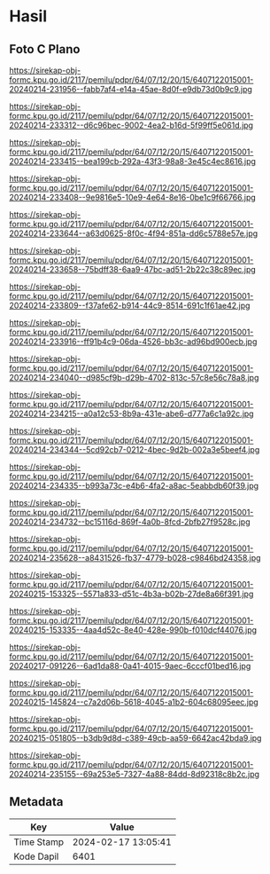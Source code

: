 # Hasil

## Foto C Plano

https://sirekap-obj-formc.kpu.go.id/2117/pemilu/pdpr/64/07/12/20/15/6407122015001-20240214-231956--fabb7af4-e14a-45ae-8d0f-e9db73d0b9c9.jpg

https://sirekap-obj-formc.kpu.go.id/2117/pemilu/pdpr/64/07/12/20/15/6407122015001-20240214-233312--d6c96bec-9002-4ea2-b16d-5f99ff5e061d.jpg

https://sirekap-obj-formc.kpu.go.id/2117/pemilu/pdpr/64/07/12/20/15/6407122015001-20240214-233415--bea199cb-292a-43f3-98a8-3e45c4ec8616.jpg

https://sirekap-obj-formc.kpu.go.id/2117/pemilu/pdpr/64/07/12/20/15/6407122015001-20240214-233408--9e9816e5-10e9-4e64-8e16-0be1c9f66766.jpg

https://sirekap-obj-formc.kpu.go.id/2117/pemilu/pdpr/64/07/12/20/15/6407122015001-20240214-233644--a63d0625-8f0c-4f94-851a-dd6c5788e57e.jpg

https://sirekap-obj-formc.kpu.go.id/2117/pemilu/pdpr/64/07/12/20/15/6407122015001-20240214-233658--75bdff38-6aa9-47bc-ad51-2b22c38c89ec.jpg

https://sirekap-obj-formc.kpu.go.id/2117/pemilu/pdpr/64/07/12/20/15/6407122015001-20240214-233809--f37afe62-b914-44c9-8514-691c1f61ae42.jpg

https://sirekap-obj-formc.kpu.go.id/2117/pemilu/pdpr/64/07/12/20/15/6407122015001-20240214-233916--ff91b4c9-06da-4526-bb3c-ad96bd900ecb.jpg

https://sirekap-obj-formc.kpu.go.id/2117/pemilu/pdpr/64/07/12/20/15/6407122015001-20240214-234040--d985cf9b-d29b-4702-813c-57c8e56c78a8.jpg

https://sirekap-obj-formc.kpu.go.id/2117/pemilu/pdpr/64/07/12/20/15/6407122015001-20240214-234215--a0a12c53-8b9a-431e-abe6-d777a6c1a92c.jpg

https://sirekap-obj-formc.kpu.go.id/2117/pemilu/pdpr/64/07/12/20/15/6407122015001-20240214-234344--5cd92cb7-0212-4bec-9d2b-002a3e5beef4.jpg

https://sirekap-obj-formc.kpu.go.id/2117/pemilu/pdpr/64/07/12/20/15/6407122015001-20240214-234335--b993a73c-e4b6-4fa2-a8ac-5eabbdb60f39.jpg

https://sirekap-obj-formc.kpu.go.id/2117/pemilu/pdpr/64/07/12/20/15/6407122015001-20240214-234732--bc15116d-869f-4a0b-8fcd-2bfb27f9528c.jpg

https://sirekap-obj-formc.kpu.go.id/2117/pemilu/pdpr/64/07/12/20/15/6407122015001-20240214-235628--a8431526-fb37-4779-b028-c9846bd24358.jpg

https://sirekap-obj-formc.kpu.go.id/2117/pemilu/pdpr/64/07/12/20/15/6407122015001-20240215-153325--5571a833-d51c-4b3a-b02b-27de8a66f391.jpg

https://sirekap-obj-formc.kpu.go.id/2117/pemilu/pdpr/64/07/12/20/15/6407122015001-20240215-153335--4aa4d52c-8e40-428e-990b-f010dcf44076.jpg

https://sirekap-obj-formc.kpu.go.id/2117/pemilu/pdpr/64/07/12/20/15/6407122015001-20240217-091226--6ad1da88-0a41-4015-9aec-6cccf01bed16.jpg

https://sirekap-obj-formc.kpu.go.id/2117/pemilu/pdpr/64/07/12/20/15/6407122015001-20240215-145824--c7a2d06b-5618-4045-a1b2-604c68095eec.jpg

https://sirekap-obj-formc.kpu.go.id/2117/pemilu/pdpr/64/07/12/20/15/6407122015001-20240215-051805--b3db9d8d-c389-49cb-aa59-6642ac42bda9.jpg

https://sirekap-obj-formc.kpu.go.id/2117/pemilu/pdpr/64/07/12/20/15/6407122015001-20240214-235155--69a253e5-7327-4a88-84dd-8d92318c8b2c.jpg


## Metadata

| Key        | Value               |
| ---------- | ------------------- |
| Time Stamp | 2024-02-17 13:05:41 |
| Kode Dapil | 6401                |



